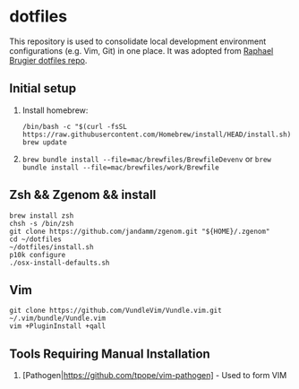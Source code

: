 # dotfiles
This repository is used to consolidate local development environment configurations (e.g. Vim, Git) in one place. It was adopted from [Raphael Brugier dotfiles repo](https://github.com/raphaelbrugier/dotfiles).


## Initial setup

1. Install homebrew:
    ```
    /bin/bash -c "$(curl -fsSL https://raw.githubusercontent.com/Homebrew/install/HEAD/install.sh)"
    brew update
    ```

2. `brew bundle install --file=mac/brewfiles/BrewfileDevenv` or `brew bundle install --file=mac/brewfiles/work/Brewfile`


## Zsh && Zgenom && install

    brew install zsh
    chsh -s /bin/zsh
    git clone https://github.com/jandamm/zgenom.git "${HOME}/.zgenom"
    cd ~/dotfiles
    ~/dotfiles/install.sh
    p10k configure
    ./osx-install-defaults.sh

## Vim

    git clone https://github.com/VundleVim/Vundle.vim.git ~/.vim/bundle/Vundle.vim
    vim +PluginInstall +qall



## Tools Requiring Manual Installation

1. [Pathogen|https://github.com/tpope/vim-pathogen] - Used to form VIM

